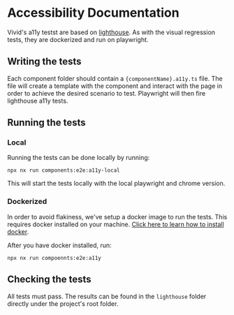 # Accessibility Documentation

Vivid's a11y testst are based on [lighthouse](https://github.com/GoogleChrome/lighthouse).
As with the visual regression tests, they are dockerized and run on playwright.

## Writing the tests

Each component folder should contain a `{componentName}.a11y.ts` file.
The file will create a template with the component and interact with the page in order to achieve the desired scenario to test.
Playwright will then fire lighthouse a11y tests.

## Running the tests

### Local

Running the tests can be done locally by running:

`npx nx run components:e2e:a11y-local`

This will start the tests locally with the local playwright and chrome version.

### Dockerized

In order to avoid flakiness, we've setup a docker image to run the tests. This requires docker installed on your machine. [Click here to learn how to install docker](https://docs.docker.com/get-docker/).

After you have docker installed, run:

`npx nx run compoennts:e2e:a11y`

## Checking the tests

All tests must pass. The results can be found in the `lighthouse` folder directly under the project's root folder.
